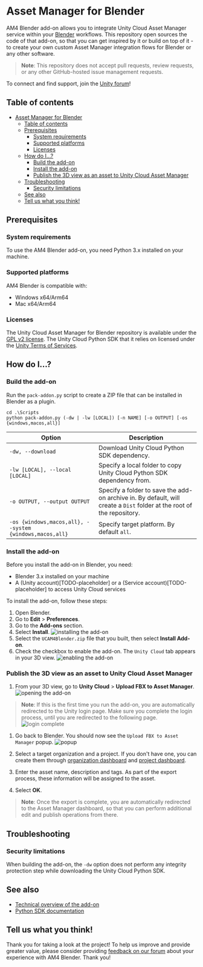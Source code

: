 # Asset Manager for Blender

AM4 Blender add-on allows you to integrate Unity Cloud Asset Manager service within your [Blender](https://www.blender.org/) workflows.
This repository open sources the code of that add-on, so that you can get inspired by it or build on top of it - to create your own custom Asset Manager integration flows for Blender or any other software.

> **Note**: This repository does not accept pull requests, review requests, or any other GitHub-hosted issue management requests.

To connect and find support, join the [Unity forum](https://forum.unity.com/forums/unity-cloud.868/)!

## Table of contents
- [Asset Manager for Blender](#asset-manager-for-blender)
  - [Table of contents](#table-of-contents)
  - [Prerequisites](#prerequisites)
    - [System requirements](#system-requirements)
    - [Supported platforms](#supported-platforms)
    - [Licenses](#licenses)
  - [How do I...?](#how-do-i)
    - [Build the add-on](#build-the-add-on)
    - [Install the add-on](#install-the-add-on)
    - [Publish the 3D view as an asset to Unity Cloud Asset Manager](#publish-the-3d-view-as-an-asset-to-unity-cloud-asset-manager)
  - [Troubleshooting](#troubleshooting)
    - [Security limitations](#security-limitations)
  - [See also](#see-also)
  - [Tell us what you think!](#tell-us-what-you-think)

## Prerequisites

### System requirements

To use the AM4 Blender add-on, you need Python 3.x installed on your machine.

### Supported platforms

AM4 Blender is compatible with:

- Windows x64/Arm64
- Mac x64/Arm64

### Licenses

The Unity Cloud Asset Manager for Blender repository is available under the [GPL v2 license](GPL-license.txt).
The Unity Cloud Python SDK that it relies on licensed under the [Unity Terms of Services](TODO-placeholder).

## How do I...?

### Build the add-on

Run the `pack-addon.py` script to create a ZIP file that can be installed in Blender as a plugin.

```
cd .\Scripts
python pack-addon.py (-dw | -lw [LOCAL]) [-n NAME] [-o OUTPUT] [-os {windows,macos,all}]
```

Option | Description
---|---
`-dw, --download` | Download Unity Cloud Python SDK dependency.
`-lw [LOCAL], --local [LOCAL]` | Specify a local folder to copy Unity Cloud Python SDK dependency from.
`-o OUTPUT, --output OUTPUT` | Specify a folder to save the add-on archive in. By default, will create a `Dist` folder at the root of the repository.
`-os {windows,macos,all}, --system {windows,macos,all}` | Specify target platform. By default `all`.

### Install the add-on

Before you install the add-on in Blender, you need:

- Blender 3.x installed on your machine
- A (Unity account)[TODO-placeholder] or a (Service account)[TODO-placeholder] to access Unity Cloud services

To install the add-on, follow these steps:

1. Open Blender.
2. Go to **Edit** > **Preferences**.
3. Go to the **Add-ons** section.
4. Select **Install**.
![installing the add-on](Documentation/Images/install_addon.png)
1. Select the `UCAM4Blender.zip` file that you built, then select **Install Add-on**.
2. Check the checkbox to enable the add-on. The `Unity Cloud` tab appears in your 3D view.
![enabling the add-on](Documentation/Images/enable_addon.png)

### Publish the 3D view as an asset to Unity Cloud Asset Manager

1. From your 3D view, go to **Unity Cloud** > **Upload FBX to Asset Manager**.
![opening the add-on](Documentation/Images/open_addon.png)

> **Note**: If this is the first time you run the add-on, you are automatically redirected to the Unity login page. Make sure you complete the login process, until you are redirected to the following page.
> ![login complete](Documentation/Images/login_complete.png)

1. Go back to Blender. You should now see the `Upload FBX to Asset Manager` popup.
![popup](Documentation/Images/popup.png)

1. Select a target organization and a project. If you don't have one, you can create them through [organization dashboard](https://id.unity.com/en/organizations) and [project dashboard](https://dashboard.unity3d.com/settings/projects).
2. Enter the asset name, description and tags. As part of the export process, these information will be assigned to the asset.
3. Select **OK**.

> **Note**: Once the export is complete, you are automatically redirected to the Asset Manager dashboard, so that you can perform additional edit and publish operations from there.

## Troubleshooting

### Security limitations

When building the add-on, the `-dw` option does not perform any integrity protection step while downloading the Unity Cloud Python SDK.

## See also

- [Technical overview of the add-on](Documentation/technical-overview.md)
- [Python SDK documentation](TODO-placeholder)

## Tell us what you think!

Thank you for taking a look at the project! To help us improve and provide greater value, please consider providing [feedback on our forum](https://forum.unity.com/forums/unity-cloud.868/) about your experience with AM4 Blender. Thank you!